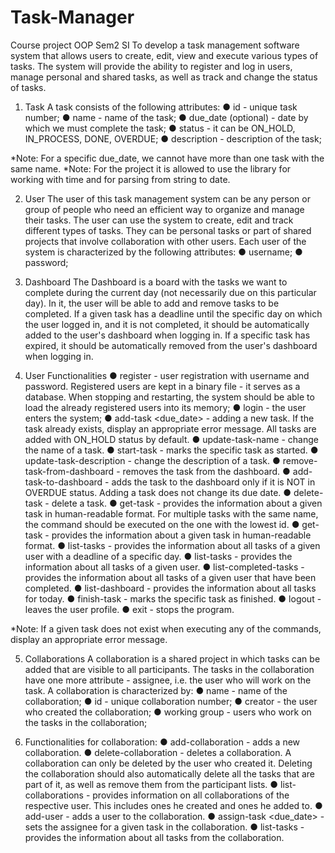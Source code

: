 # Task-Manager
Course project OOP Sem2 SI
To develop a task management software system that allows users to create, edit, view and execute various types of tasks. The system will provide the ability to register and log in users, manage personal and shared tasks, as well as track and change the status of tasks.

1. Task
A task consists of the following attributes:
● id - unique task number;
● name - name of the task;
● due_date (optional) - date by which we must complete the task;
● status - it can be ON_HOLD, IN_PROCESS, DONE, OVERDUE;
● description - description of the task;

*Note: For a specific due_date, we cannot have more than one task with the same name.
*Note: For the project it is allowed to use the library <ctime> for working with time and <iomanip> for parsing from string to date.

2. User
The user of this task management system can be any person or group of people who need an efficient way to organize and manage their tasks. The user can use the system to create, edit and track different types of tasks. They can be personal tasks or part of shared projects that involve collaboration with other users.
Each user of the system is characterized by the following attributes:
● username;
● password;

3. Dashboard
The Dashboard is a board with the tasks we want to complete during the current day (not necessarily due on this particular day). In it, the user will be able to add and remove tasks to be completed. If a given task has a deadline until the specific day on which the user logged in, and it is not completed, it should be automatically added to the user's dashboard when logging in. If a specific task has expired, it should be automatically removed from the user's dashboard when logging in.

4. User Functionalities
● register <username> <password> - user registration with username and password. Registered users are kept in a binary file - it serves as a database. When stopping and restarting, the system should be able to load the already registered users into its memory;
● login <username> <password> - the user enters the system;
● add-task <name> <due_date> <description> - adding a new task. If the task already exists, display an appropriate error message. All tasks are added with ON_HOLD status by default.
● update-task-name <id> <name> - change the name of a task.
● start-task <id> - marks the specific task as started.
● update-task-description <id> <description> - change the description of a task.
● remove-task-from-dashboard <id> - removes the task from the dashboard.
● add-task-to-dashboard <id> - adds the task to the dashboard only if it is NOT in OVERDUE status. Adding a task does not change its due date.
● delete-task <id> - delete a task.
● get-task <name> - provides the information about a given task in human-readable format. For multiple tasks with the same name, the command should be executed on the one with the lowest id.
● get-task <id> - provides the information about a given task in human-readable format.
● list-tasks <date> - provides the information about all tasks of a given user with a deadline of a specific day.
● list-tasks - provides the information about all tasks of a given user.
● list-completed-tasks - provides the information about all tasks of a given user that have been completed.
● list-dashboard - provides the information about all tasks for today.
● finish-task <id> - marks the specific task as finished.
● logout - leaves the user profile.
● exit - stops the program.

*Note: If a given task does not exist when executing any of the commands, display an appropriate error message.

5. Collaborations
A collaboration is a shared project in which tasks can be added that are visible to all participants. The tasks in the collaboration have one more attribute - assignee, i.e. the user who will work on the task. A collaboration is characterized by:
● name - name of the collaboration;
● id - unique collaboration number;
● creator - the user who created the collaboration;
● working group - users who work on the tasks in the collaboration;

6. Functionalities for collaboration:
● add-collaboration <name> - adds a new collaboration.
● delete-collaboration <name> - deletes a collaboration. A collaboration can only be deleted by the user who created it. Deleting the collaboration should also automatically delete all the tasks that are part of it, as well as remove them from the participant lists.
● list-collaborations - provides information on all collaborations of the respective user. This includes ones he created and ones he added to.
● add-user <collaboration name> <username> - adds a user to the collaboration.
● assign-task <collaboration name> <username> <name> <due_date> <description> - sets the assignee for a given task in the collaboration.
● list-tasks <collaboration name> - provides the information about all tasks from the collaboration.
